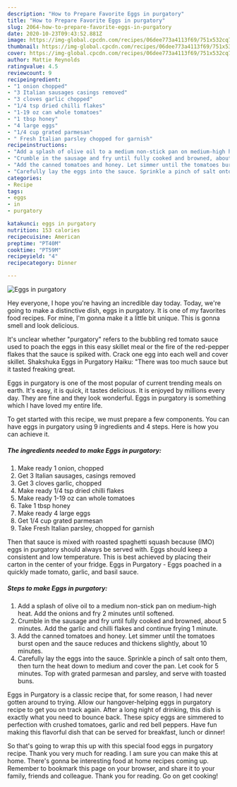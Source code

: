 ```yaml
---
description: "How to Prepare Favorite Eggs in purgatory"
title: "How to Prepare Favorite Eggs in purgatory"
slug: 2064-how-to-prepare-favorite-eggs-in-purgatory
date: 2020-10-23T09:43:52.881Z
image: https://img-global.cpcdn.com/recipes/06dee773a4113f69/751x532cq70/eggs-in-purgatory-recipe-main-photo.jpg
thumbnail: https://img-global.cpcdn.com/recipes/06dee773a4113f69/751x532cq70/eggs-in-purgatory-recipe-main-photo.jpg
cover: https://img-global.cpcdn.com/recipes/06dee773a4113f69/751x532cq70/eggs-in-purgatory-recipe-main-photo.jpg
author: Mattie Reynolds
ratingvalue: 4.5
reviewcount: 9
recipeingredient:
- "1 onion chopped"
- "3 Italian sausages casings removed"
- "3 cloves garlic chopped"
- "1/4 tsp dried chilli flakes"
- "1-19 oz can whole tomatoes"
- "1 tbsp honey"
- "4 large eggs"
- "1/4 cup grated parmesan"
- " Fresh Italian parsley chopped for garnish"
recipeinstructions:
- "Add a splash of olive oil to a medium non-stick pan on medium-high heat. Add the onions and fry 2 minutes until softened."
- "Crumble in the sausage and fry until fully cooked and browned, about 5 minutes. Add the garlic and chilli flakes and continue frying 1 minute."
- "Add the canned tomatoes and honey. Let simmer until the tomatoes burst open and the sauce reduces and thickens slightly, about 10 minutes."
- "Carefully lay the eggs into the sauce. Sprinkle a pinch of salt onto them, then turn the heat down to medium and cover the pan. Let cook for 5 minutes. Top with grated parmesan and parsley, and serve with toasted buns."
categories:
- Recipe
tags:
- eggs
- in
- purgatory

katakunci: eggs in purgatory 
nutrition: 153 calories
recipecuisine: American
preptime: "PT40M"
cooktime: "PT59M"
recipeyield: "4"
recipecategory: Dinner

---
```



![Eggs in purgatory](https://img-global.cpcdn.com/recipes/06dee773a4113f69/751x532cq70/eggs-in-purgatory-recipe-main-photo.jpg)

Hey everyone, I hope you're having an incredible day today. Today, we're going to make a distinctive dish, eggs in purgatory. It is one of my favorites food recipes. For mine, I'm gonna make it a little bit unique. This is gonna smell and look delicious.

It&#39;s unclear whether &#34;purgatory&#34; refers to the bubbling red tomato sauce used to poach the eggs in this easy skillet meal or the fire of the red-pepper flakes that the sauce is spiked with. Crack one egg into each well and cover skillet. Shakshuka Eggs in Purgatory Haiku: &#34;There was too much sauce but it tasted freaking great.

Eggs in purgatory is one of the most popular of current trending meals on earth. It's easy, it is quick, it tastes delicious. It is enjoyed by millions every day. They are fine and they look wonderful. Eggs in purgatory is something which I have loved my entire life.


To get started with this recipe, we must prepare a few components. You can have eggs in purgatory using 9 ingredients and 4 steps. Here is how you can achieve it.

<!--inarticleads1-->

##### The ingredients needed to make Eggs in purgatory:

1. Make ready 1 onion, chopped
1. Get 3 Italian sausages, casings removed
1. Get 3 cloves garlic, chopped
1. Make ready 1/4 tsp dried chilli flakes
1. Make ready 1-19 oz can whole tomatoes
1. Take 1 tbsp honey
1. Make ready 4 large eggs
1. Get 1/4 cup grated parmesan
1. Take  Fresh Italian parsley, chopped for garnish


Then that sauce is mixed with roasted spaghetti squash because (IMO) eggs in purgatory should always be served with. Eggs should keep a consistent and low temperature. This is best achieved by placing their carton in the center of your fridge. Eggs in Purgatory - Eggs poached in a quickly made tomato, garlic, and basil sauce. 

<!--inarticleads2-->

##### Steps to make Eggs in purgatory:

1. Add a splash of olive oil to a medium non-stick pan on medium-high heat. Add the onions and fry 2 minutes until softened.
1. Crumble in the sausage and fry until fully cooked and browned, about 5 minutes. Add the garlic and chilli flakes and continue frying 1 minute.
1. Add the canned tomatoes and honey. Let simmer until the tomatoes burst open and the sauce reduces and thickens slightly, about 10 minutes.
1. Carefully lay the eggs into the sauce. Sprinkle a pinch of salt onto them, then turn the heat down to medium and cover the pan. Let cook for 5 minutes. Top with grated parmesan and parsley, and serve with toasted buns.


Eggs in Purgatory is a classic recipe that, for some reason, I had never gotten around to trying. Allow our hangover-helping eggs in purgatory recipe to get you on track again. After a long night of drinking, this dish is exactly what you need to bounce back. These spicy eggs are simmered to perfection with crushed tomatoes, garlic and red bell peppers. Have fun making this flavorful dish that can be served for breakfast, lunch or dinner! 

So that's going to wrap this up with this special food eggs in purgatory recipe. Thank you very much for reading. I am sure you can make this at home. There's gonna be interesting food at home recipes coming up. Remember to bookmark this page on your browser, and share it to your family, friends and colleague. Thank you for reading. Go on get cooking!
